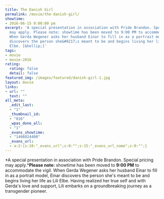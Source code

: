 ```yaml
---
title: The Danish Girl
permalink: /movie/the-danish-girl/
showtime:
- 2016-06-15 9:00:00 pm
excerpt: 'A special presentation in association with Pride Brandon. Special pricing
  may apply. Please note: showtime has been moved to 9:00 PM to accommodate the vigil.
  When Gerda Wegener asks her husband Einar to fill in as a portrait model, Einar
  discovers the person she&#8217;s meant to be and begins living her life as Lili
  Elbe. [&hellip;]'
tags:
- movie
- movie-2016
rating:
  rating: false
  detail: false
featured_img: /images/featured/danish-girl-1.jpg
layout: movie
links:
- url: ""
  text: ""
all_meta:
  _edit_last:
  - "1"
  _thumbnail_id:
  - "816"
  _wpas_done_all:
  - "1"
  _evans_showtime:
  - "1466024400"
  _evans_url:
  - a:2:{s:10:"_evans_url";s:0:"";s:15:"_evans_url_name";s:0:"";}
---
```


*A special presentation in association with Pride Brandon. Special pricing may apply.***Please note:** showtime has been moved to **9:00 PM** to accommodate the vigil. When Gerda Wegener asks her husband Einar to fill in as a portrait model, Einar discovers the person she's meant to be and begins living her life as Lili Elbe. Having realized her true self and with Gerda's love and support, Lili embarks on a groundbreaking journey as a transgender pioneer.